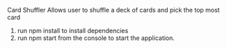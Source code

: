 Card Shuffler
Allows user to shuffle a deck of cards and pick the top most card

1. run npm install to install dependencies
2. run npm start from the console to start the application.
